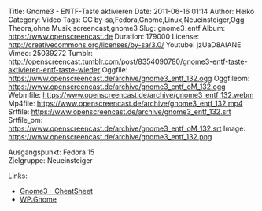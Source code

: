 Title: Gnome3 - ENTF-Taste aktivieren
Date: 2011-06-16 01:14
Author: Heiko
Category: Video
Tags: CC by-sa,Fedora,Gnome,Linux,Neueinsteiger,Ogg Theora,ohne Musik,screencast,gnome3
Slug: gnome3_entf
Album: https://www.openscreencast.de
Duration: 179000
License: http://creativecommons.org/licenses/by-sa/3.0/
Youtube: jzUaD8AIANE
Vimeo: 25039272
Tumblr: http://openscreencast.tumblr.com/post/8354090780/gnome3-entf-taste-aktivieren-entf-taste-wieder
Oggfile: https://www.openscreencast.de/archive/gnome3_entf_132.ogg
Oggfileom: https://www.openscreencast.de/archive/gnome3_entf_oM_132.ogg
Webmfile: https://www.openscreencast.de/archive/gnome3_entf_132.webm
Mp4file: https://www.openscreencast.de/archive/gnome3_entf_132.mp4
Srtfile: https://www.openscreencast.de/archive/gnome3_entf_132.srt
Srtfile_om: https://www.openscreencast.de/archive/gnome3_entf_oM_132.srt
Image: https://www.openscreencast.de/archive/gnome3_entf_132.png

Ausgangspunkt: Fedora 15  
Zielgruppe: Neueinsteiger  

Links:

  * [Gnome3 - CheatSheet](http://live.gnome.org/GnomeShell/CheatSheet "Link zu gnome.org" )
  * [WP:Gnome](http://de.wikipedia.org/wiki/Gnome "Link zu Wikipedia Gnome" )

